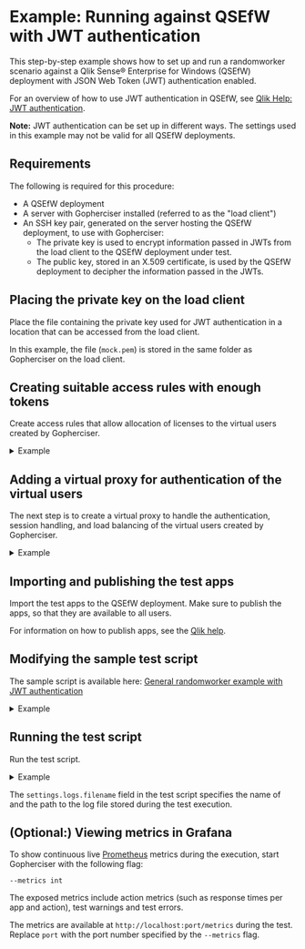 # Example: Running against QSEfW with JWT authentication

This step-by-step example shows how to set up and run a randomworker scenario against a Qlik Sense® Enterprise for Windows (QSEfW) deployment with JSON Web Token (JWT) authentication enabled.

For an overview of how to use JWT authentication in QSEfW, see [Qlik Help: JWT authentication](https://help.qlik.com/en-US/sense/Subsystems/ManagementConsole/Content/Sense_QMC/JWT-authentication.htm).

**Note:** JWT authentication can be set up in different ways. The settings used in this example may not be valid for all QSEfW deployments.

## Requirements

The following is required for this procedure:

* A QSEfW deployment
* A server with Gopherciser installed (referred to as the "load client")
* An SSH key pair, generated on the server hosting the QSEfW deployment, to use with Gopherciser:
  * The private key is used to encrypt information passed in JWTs from the load client to the QSEfW deployment under test.
  * The public key, stored in an X.509 certificate, is used by the QSEfW deployment to decipher the information passed in the JWTs.

## Placing the private key on the load client

Place the file containing the private key used for JWT authentication in a location that can be accessed from the load client.

In this example, the file (`mock.pem`) is stored in the same folder as Gopherciser on the load client.

## Creating suitable access rules with enough tokens

Create access rules that allow allocation of licenses to the virtual users created by Gopherciser.

<details>

<summary>Example</summary>

In this example, a login access rule is used to allocate licenses to the virtual users created by Gopherciser. The rule allows users from a specific user directory ("anydir" in this example) to access the QSEfW deployment.

Do the following in the QSEfW deployment:

1. Open the Qlik® Management Console (QMC).
2. Go to **License management** > **Login access rules** > **Create new**.
3. Enter a name for the new login access rule in the **Name** field.
4. Enter the number of tokens allocated to the login access rule in the **Allocated tokens** field.
5. Select **Apply**. The **Create license rule** dialog appears with a default license rule selected. 
6. Select **Advanced** under **Properties** to display the code for the license rule.
7. Select **userDirectory** in the **name** drop-down.
8. Enter the name of the user directory, "anydir", in the empty field next to the **value** drop-down. 
9. Check that the code in the **Advanced** section is similar to the following: `((user.userDirectory="anydir"))`
10. Select **Apply** to create the login access rule.

For more information on how to create login access rules, see the [Qlik help](https://help.qlik.com/en-US/sense/Subsystems/ManagementConsole/Content/Sense_QMC/create-login-access.htm).

</details>

## Adding a virtual proxy for authentication of the virtual users

The next step is to create a virtual proxy to handle the authentication, session handling, and load balancing of the virtual users created by Gopherciser.

<details>

<summary>Example</summary>

Do the following in the QSEfW deployment:

1. Open the QMC.
2. Go to **Proxies**.
3. Select the proxy on the central node (**Central**) and then **Edit**.
4. Select **Virtual proxies** under **Associated items**.
5. Select **Add** > **Create new**.
6. Select **Authentication** and **Load balancing** under **Properties**.
7. Fill in the following in the **Identification** section:
   * **Description**: Enter a name for the new virtual proxy that will handle the virtual users ("virtualproxy" in this example).
   * **Prefix**: Enter the prefix to use for the new virtual proxy in the URL ("jwt" in this example).
   * **Session cookie header name**: Enter the name of the http header to use for the session cookie ("X-Qlik-Session-header" in this example).
8. Fill in the following in the **Authentication** section:
   * **Anonymous access mode**: Select **No anonymous user** in the drop-down.
   * **Authentication method**: Select **JWT** in the drop-down.
   * **JWT certificate**: Paste the JWT X.509 public key certificate in PEM format.
   * **JWT attribute for user ID**: Enter the JWT attribute name of the attribute that describes the user ID ("user" in this example).
   * **JWT attribute for user directory**: Enter the JWT attribute name of the attribute that describes the user directory ("directory" in this example).
9. Select **Add new server node** in the **Load balancing** section.
10. Select the engine nodes to load balance to and then select **Add**.
11. Select **Apply** to create the virtual proxy.

For information on how to create a virtual proxy, see the [Qlik help](https://help.qlik.com/en-US/sense/Subsystems/ManagementConsole/Content/Sense_QMC/create-virtual-proxy.htm).

</details>

## Importing and publishing the test apps

Import the test apps to the QSEfW deployment. Make sure to publish the apps, so that they are available to all users.

For information on how to publish apps, see the [Qlik help](https://help.qlik.com/en-US/sense/Subsystems/ManagementConsole/Content/Sense_QMC/publish-apps.htm).

## Modifying the sample test script

The sample script is available here: [General randomworker example with JWT authentication](./examples/random-qsefw.json)

<details>

<summary>Example</summary>

Do the following on the load client:

1. Download the sample test script.
2. Modify the following fields to match the QSEfW setup configured above:
   * `connectionSettings.server`: The hostname of the QSEfW deployment.
   * `connectionSettings.virtualproxy`: The prefix for the virtual proxy that handles the virtual users ("jwt" in this example).
   * `connectionSettings.jwtsettings.keypath`: The path to the private key (`mock.pem` in this example as the key is stored in the same folder as Gopherciser).
   * `connectionSettings.jwtsettings.claims`: The JWT claims as an escaped JSON string (`{\"user\":\"{{.UserName}}\",\"directory\":\"{{.Directory}}\"}` in this example). The claims must correspond to the **JWT attribute for user ID** and **JWT attribute for user directory** settings in the QMC.
   * `loginSettings.settings.directory`: The name of the user directory ("anydir" in this example). The directory name is used by the login access rule to allocate licenses.
   * `scenario.action: OpenApp.settings.randomapps`: The names of the test apps.
3. Save the changes to the script.

</details>

## Running the test script

Run the test script.

<details>

<summary>Example</summary>

Do the following on the load client:

1. Open a Command Prompt.
2. Execute the following command (the actual command differs depending on platform - the example below is based on Linux Bash):

```
./gopherciser execute -c random-qsefw.json
```

</details>

The `settings.logs.filename` field in the test script specifies the name of and the path to the log file stored during the test execution.

## (Optional:) Viewing metrics in Grafana

To show continuous live [Prometheus](https://prometheus.io/) metrics during the execution, start Gopherciser with the following flag:
```
--metrics int
```
The exposed metrics include action metrics (such as response times per app and action), test warnings and test errors. 

The metrics are available at `http://localhost:port/metrics` during the test. Replace `port` with the port number specified by the `--metrics` flag.

